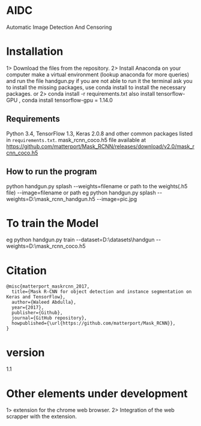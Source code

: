 # AIDC
 Automatic Image Detection And Censoring

# Installation
1> Download the files from the repository.
2> Install Anaconda on your computer make a virtual environment (lookup anaconda for more queries) and run the file handgun.py if you are not able to run it the terminal ask you to install the missing packages, use conda install to install the necessary packages.
or
2> conda install -r requirements.txt
also install tensorflow-GPU , conda install tensorflow-gpu = 1.14.0
## Requirements
Python 3.4, TensorFlow 1.3, Keras 2.0.8 and other common packages listed in `requirements.txt`.
mask_rcnn_coco.h5 file available at https://github.com/matterport/Mask_RCNN/releases/download/v2.0/mask_rcnn_coco.h5
## How to run the program
python handgun.py splash --weights=filename or path to the weights(.h5 file) --image=filename or path
eg
python handgun.py splash --weights=D:\mask_rcnn_handgun.h5 --image=pic.jpg

# To train the Model
eg
python handgun.py train --dataset=D:\datasets\handgun --weights=D:\mask_rcnn_coco.h5
# Citation
 ```
 @misc{matterport_maskrcnn_2017,
   title={Mask R-CNN for object detection and instance segmentation on Keras and TensorFlow},
   author={Waleed Abdulla},
   year={2017},
   publisher={Github},
   journal={GitHub repository},
   howpublished={\url{https://github.com/matterport/Mask_RCNN}},
 }
 ```
# version
1.1

# Other elements under development
1> extension for the chrome web browser.
2> Integration of the web scrapper with the extension.
